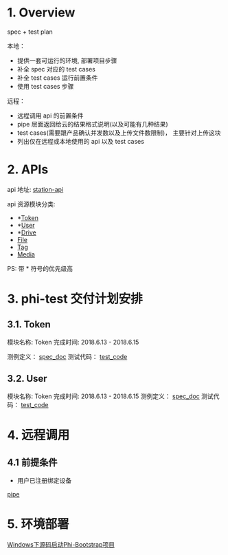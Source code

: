 # 1. Overview
spec + test plan

本地：
- 提供一套可运行的环境, 部署项目步骤
- 补全 spec 对应的 test cases
- 补全 test cases 运行前置条件
- 使用 test cases 步骤

远程：
- 远程调用 api 的前置条件
- pipe 层面返回给云的结果格式说明(以及可能有几种结果)
- test cases(需要跟产品确认并发数以及上传文件数限制)， 主要针对上传这块
- 列出仅在远程或本地使用的 api 以及 test cases

# 2. APIs
api 地址:
[station-api](https://github.com/wisnuc/phi-doc/tree/master/api/station.html)

api 资源模块分类:

- *[Token](token.md)
- *[User](user.md)
- *[Drive](drive.md)
- [File](file.md)
- [Tag](tag.md)
- [Media](media.md)

PS: 带 * 符号的优先级高

# 3. phi-test 交付计划安排

## 3.1. Token
模块名称: Token
完成时间: 2018.6.13 - 2018.6.15

测例定义： [spec_doc](token.md)
测试代码： [test_code](../doc/test/token.js)

## 3.2. User
模块名称: Token
完成时间: 2018.6.13 - 2018.6.15
测例定义： [spec_doc](user.md)
测试代码： [test_code](../doc/test/user.js)

# 4. 远程调用
## 4.1 前提条件
- 用户已注册绑定设备

[pipe](pipe.md)

# 5. 环境部署
[Windows下源码启动Phi-Bootstrap项目](https://github.com/wisnuc/phi-doc/blob/master/Install-Phi-Bootstrap-in-Windows.md)

